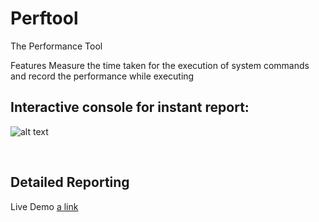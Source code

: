 # Perftool
The Performance Tool

Features
Measure the time taken for the execution of system commands and record the performance while executing

## Interactive console for instant report:

![alt text](https://raw.githubusercontent.com/YajanaRao/Perftool/b52d3533/site/images/console.PNG)

&nbsp;
## Detailed Reporting 
Live Demo
[a link](http://htmlpreview.github.io/?https://github.com/YajanaRao/Perftool/blob/master/site/2018-05-02_19-40-34/index.html)

